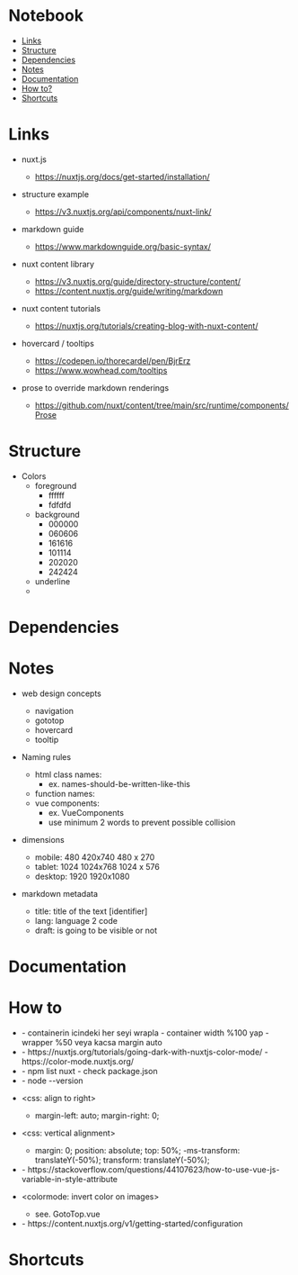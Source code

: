 # Notebook
- [Links](#links)
- [Structure](#structure)
- [Dependencies](#dependencies)
- [Notes](#notes)
- [Documentation](#documentation)
- [How to?](#how-to)
- [Shortcuts](#shortcuts)

# Links
- nuxt.js
    - https://nuxtjs.org/docs/get-started/installation/

- structure example
    - https://v3.nuxtjs.org/api/components/nuxt-link/

- markdown guide
    - https://www.markdownguide.org/basic-syntax/

- nuxt content library
    - https://v3.nuxtjs.org/guide/directory-structure/content/
    - https://content.nuxtjs.org/guide/writing/markdown

- nuxt content tutorials
    - https://nuxtjs.org/tutorials/creating-blog-with-nuxt-content/

- hovercard / tooltips
    - https://codepen.io/thorecardel/pen/BjrErz
    - https://www.wowhead.com/tooltips

- prose to override markdown renderings
    - https://github.com/nuxt/content/tree/main/src/runtime/components/Prose

# Structure

- Colors
    - foreground
        - ffffff
        - fdfdfd
    - background
        - 000000
        - 060606
        - 161616
        - 101114
        - 202020
        - 242424
    - underline
    - 

# Dependencies

# Notes
- web design concepts
    - navigation
    - gototop
    - hovercard
    - tooltip

- Naming rules
    - html class names: 
        - ex. names-should-be-written-like-this
    - function names: 
    - vue components: 
        - ex. VueComponents
        - use minimum 2 words to prevent possible collision
- dimensions
    - mobile:  480     420x740  480 x 270
    - tablet:  1024    1024x768 1024 x 576
    - desktop: 1920    1920x1080
- markdown metadata
    - title: title of the text [identifier]
    - lang: language 2 code
    - draft: is going to be visible or not


# Documentation

# How to
- <css ortalama>
    - containerin icindeki her seyi wrapla
    - container width %100 yap
    - wrapper %50 veya kacsa margin auto

- <dark mode>
    - https://nuxtjs.org/tutorials/going-dark-with-nuxtjs-color-mode/
    - https://color-mode.nuxtjs.org/

- <see nuxt version>
    - npm list nuxt
    - check package.json

- <check node version>
    - node --version

- <css: align to right>
    - margin-left: auto;
      margin-right: 0;

- <css: vertical alignment>
    -   margin: 0;
  position: absolute;
  top: 50%;
  -ms-transform: translateY(-50%);
  transform: translateY(-50%);

- <vue bind html attribute>
    - https://stackoverflow.com/questions/44107623/how-to-use-vue-js-variable-in-style-attribute

- <colormode: invert color on images>
    - see. GotoTop.vue

- <nuxt content markdown styling>
    - https://content.nuxtjs.org/v1/getting-started/configuration

# Shortcuts